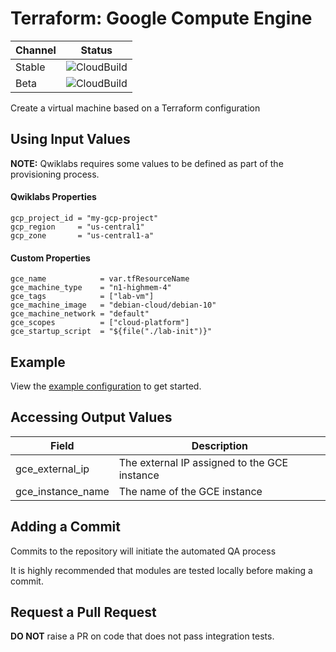 # Terraform: Google Compute Engine

| Channel | Status |
|---------|--------|
| Stable  | ![CloudBuild](https://badger-kjyo252taq-uc.a.run.app/build/status?project=qwiklabs-resources&id=2585d58a-918e-4bf1-b4de-e1c3a2ed949c) |
| Beta    | ![CloudBuild](https://badger-kjyo252taq-uc.a.run.app/build/status?project=qwiklabs-resources&id=878a4ae2-099c-4458-a575-f0be99a621aa) |

Create a virtual machine based on a Terraform configuration

## Using Input Values 

__NOTE:__ Qwiklabs requires some values to be defined as part of the provisioning process. 

#### Qwiklabs Properties
```
gcp_project_id = "my-gcp-project"
gcp_region     = "us-central1"
gcp_zone       = "us-central1-a"
```

#### Custom Properties
```
gce_name            = var.tfResourceName
gce_machine_type    = "n1-highmem-4"
gce_tags            = ["lab-vm"]
gce_machine_image   = "debian-cloud/debian-10" 
gce_machine_network = "default"
gce_scopes          = ["cloud-platform"]
gce_startup_script  = "${file("./lab-init")}"
```

## Example

View the [example configuration](https://github.com/CloudVLab/terraform-lab-foundation/tree/main/basics/gce_instance/example) to get started.

## Accessing Output Values 

| Field | Description |
|-------|-------------|
| gce_external_ip | The external IP assigned to the GCE instance |
| gce_instance_name | The name of the GCE instance |

## Adding a Commit 

Commits to the repository will initiate the automated QA process

It is highly recommended that modules are tested locally before making a commit.

## Request a Pull Request

__DO NOT__ raise a PR on code that does not pass integration tests.
